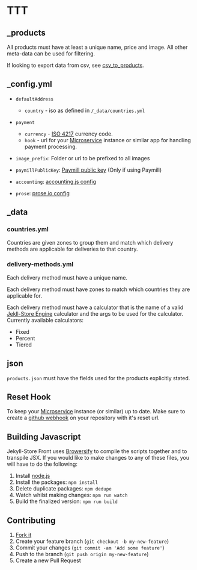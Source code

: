 # TTT

## _products

All products must have at least a unique name, price and image. All other meta-data can be used for filtering.

If looking to export data from csv, see [csv_to_products](https://github.com/jekyll-store/csv_to_products).

## _config.yml

* `defaultAddress`
  * `country` - iso as defined in `/_data/countries.yml`

* `payment`
  * `currency` - [ISO 4217](http://en.wikipedia.org/wiki/ISO_4217) currency code.
  * `hook` - url for your [Microservice](https://github.com/jekyll-store/microservice) instance or similar app for handling payment processing.

* `image_prefix`: Folder or url to be prefixed to all images

* `paymillPublicKey`: [Paymill public key](https://developers.paymill.com/en/introduction/your-account/) (Only if using Paymill)

* `accounting`: [accounting.js config](http://openexchangerates.github.io/accounting.js/#documentation)

* `prose`: [prose.io config](https://github.com/prose/prose/wiki/Prose-Configuration)

## _data

### countries.yml

Countries are given zones to group them and match which delivery methods are applicable for deliveries to that country.

### delivery-methods.yml

Each delivery method must have a unique name.

Each delivery method must have zones to match which countries they are applicable for.

Each delivery method must have a calculator that is the name of a valid [Jekll-Store Engine](https://github.com/jekyll-store/engine) calculator and the args to be used for the calculator. Currently available calculators:
* Fixed
* Percent
* Tiered

## json

`products.json` must have the fields used for the products explicitly stated.

## Reset Hook

To keep your [Microservice](https://github.com/jekyll-store/microservice) instance (or similar) up to date. Make sure to create a [github webhook](https://developer.github.com/webhooks/creating/) on your repository with it's reset url.

## Building Javascript

Jekyll-Store Front uses [Browersify](https://github.com/substack/node-browserify) to compile the scripts together and to transpile JSX. If you would like to make changes to any of these files, you will have to do the following:

1. Install [node.js](https://nodejs.org/download/)
2. Install the packages: `npm install`
3. Delete duplicate packages: `npm dedupe`
4. Watch whilst making changes: `npm run watch`
5. Build the finalized version: `npm run build`

## Contributing

1. [Fork it](https://github.com/jekyll-store/front/fork)
2. Create your feature branch (`git checkout -b my-new-feature`)
3. Commit your changes (`git commit -am 'Add some feature'`)
4. Push to the branch (`git push origin my-new-feature`)
5. Create a new Pull Request
